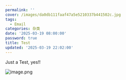 ```yaml
---
permalink: ''
cover: /images/da0db111faaf47a5e5210337b441502c.jpg
tags:
  - Email
categories: 杂类
date: '2025-03-19 08:00:00'
password: true
title: Test
updated: '2025-03-19 22:02:00'
---
```


Just a Test, yes!!


![image.png](/images/4b0c5fb888a07ec615fa6ca8e7a4c0c3.png)

